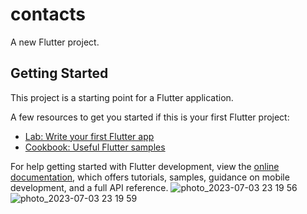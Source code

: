 # contacts

A new Flutter project.

## Getting Started

This project is a starting point for a Flutter application.

A few resources to get you started if this is your first Flutter project:

- [Lab: Write your first Flutter app](https://docs.flutter.dev/get-started/codelab)
- [Cookbook: Useful Flutter samples](https://docs.flutter.dev/cookbook)

For help getting started with Flutter development, view the
[online documentation](https://docs.flutter.dev/), which offers tutorials,
samples, guidance on mobile development, and a full API reference.
![photo_2023-07-03 23 19 56](https://github.com/shatilsarower/contact/assets/38027343/6b558b8e-cf57-4fdf-be43-bd16710598d3)
![photo_2023-07-03 23 19 59](https://github.com/shatilsarower/contact/assets/38027343/d51e08e5-bff8-476d-96ad-569585aadb97)
